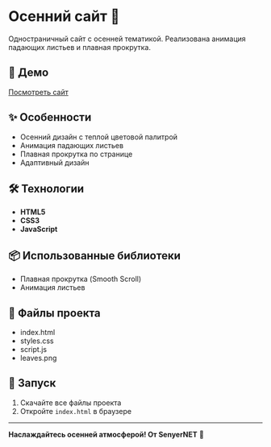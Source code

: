 # Осенний сайт 🍂

Одностраничный сайт с осенней тематикой. Реализована анимация падающих листьев и плавная прокрутка.

## 🚀 Демо

[Посмотреть сайт](https://senyer7.github.io/simple-autumn-site/)

## ✨ Особенности

- Осенний дизайн с теплой цветовой палитрой
- Анимация падающих листьев
- Плавная прокрутка по странице
- Адаптивный дизайн

## 🛠 Технологии

- **HTML5**
- **CSS3** 
- **JavaScript**

## 📦 Использованные библиотеки

- Плавная прокрутка (Smooth Scroll)
- Анимация листьев

## 📁 Файлы проекта

- index.html
- styles.css
- script.js
- leaves.png

## 🚀 Запуск

1. Скачайте все файлы проекта
2. Откройте `index.html` в браузере

---

**Наслаждайтесь осенней атмосферой! От SenyerNET** 🍁
